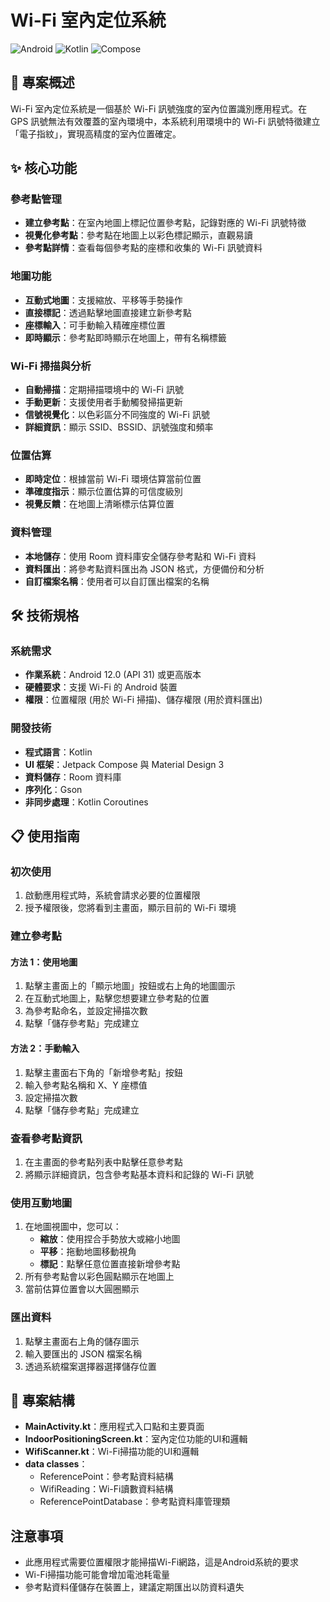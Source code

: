 # Wi-Fi 室內定位系統

![Android](https://img.shields.io/badge/Platform-Android-3DDC84?logo=android)
![Kotlin](https://img.shields.io/badge/Language-Kotlin-0095D5?logo=kotlin)
![Compose](https://img.shields.io/badge/UI-Jetpack%20Compose-4285F4?logo=jetpack-compose)

## 📱 專案概述

Wi-Fi 室內定位系統是一個基於 Wi-Fi 訊號強度的室內位置識別應用程式。在 GPS 訊號無法有效覆蓋的室內環境中，本系統利用環境中的 Wi-Fi 訊號特徵建立「電子指紋」，實現高精度的室內位置確定。

## ✨ 核心功能

### 參考點管理
- **建立參考點**：在室內地圖上標記位置參考點，記錄對應的 Wi-Fi 訊號特徵
- **視覺化參考點**：參考點在地圖上以彩色標記顯示，直觀易讀
- **參考點詳情**：查看每個參考點的座標和收集的 Wi-Fi 訊號資料

### 地圖功能
- **互動式地圖**：支援縮放、平移等手勢操作
- **直接標記**：透過點擊地圖直接建立新參考點
- **座標輸入**：可手動輸入精確座標位置
- **即時顯示**：參考點即時顯示在地圖上，帶有名稱標籤

### Wi-Fi 掃描與分析
- **自動掃描**：定期掃描環境中的 Wi-Fi 訊號
- **手動更新**：支援使用者手動觸發掃描更新
- **信號視覺化**：以色彩區分不同強度的 Wi-Fi 訊號
- **詳細資訊**：顯示 SSID、BSSID、訊號強度和頻率

### 位置估算
- **即時定位**：根據當前 Wi-Fi 環境估算當前位置
- **準確度指示**：顯示位置估算的可信度級別
- **視覺反饋**：在地圖上清晰標示估算位置

### 資料管理
- **本地儲存**：使用 Room 資料庫安全儲存參考點和 Wi-Fi 資料
- **資料匯出**：將參考點資料匯出為 JSON 格式，方便備份和分析
- **自訂檔案名稱**：使用者可以自訂匯出檔案的名稱

## 🛠️ 技術規格

### 系統需求
- **作業系統**：Android 12.0 (API 31) 或更高版本
- **硬體要求**：支援 Wi-Fi 的 Android 裝置
- **權限**：位置權限 (用於 Wi-Fi 掃描)、儲存權限 (用於資料匯出)

### 開發技術
- **程式語言**：Kotlin
- **UI 框架**：Jetpack Compose 與 Material Design 3
- **資料儲存**：Room 資料庫
- **序列化**：Gson
- **非同步處理**：Kotlin Coroutines

## 📋 使用指南

### 初次使用
1. 啟動應用程式時，系統會請求必要的位置權限
2. 授予權限後，您將看到主畫面，顯示目前的 Wi-Fi 環境

### 建立參考點
#### 方法 1：使用地圖
1. 點擊主畫面上的「顯示地圖」按鈕或右上角的地圖圖示
2. 在互動式地圖上，點擊您想要建立參考點的位置
3. 為參考點命名，並設定掃描次數
4. 點擊「儲存參考點」完成建立

#### 方法 2：手動輸入
1. 點擊主畫面右下角的「新增參考點」按鈕
2. 輸入參考點名稱和 X、Y 座標值
3. 設定掃描次數
4. 點擊「儲存參考點」完成建立

### 查看參考點資訊
1. 在主畫面的參考點列表中點擊任意參考點
2. 將顯示詳細資訊，包含參考點基本資料和記錄的 Wi-Fi 訊號

### 使用互動地圖
1. 在地圖視圖中，您可以：
   - **縮放**：使用捏合手勢放大或縮小地圖
   - **平移**：拖動地圖移動視角
   - **標記**：點擊任意位置直接新增參考點
2. 所有參考點會以彩色圓點顯示在地圖上
3. 當前估算位置會以大圓圈顯示

### 匯出資料
1. 點擊主畫面右上角的儲存圖示
2. 輸入要匯出的 JSON 檔案名稱
3. 透過系統檔案選擇器選擇儲存位置

## 🧩 專案結構

- **MainActivity.kt**：應用程式入口點和主要頁面
- **IndoorPositioningScreen.kt**：室內定位功能的UI和邏輯
- **WifiScanner.kt**：Wi-Fi掃描功能的UI和邏輯
- **data classes**：
  - ReferencePoint：參考點資料結構
  - WifiReading：Wi-Fi讀數資料結構
  - ReferencePointDatabase：參考點資料庫管理類

## 注意事項

- 此應用程式需要位置權限才能掃描Wi-Fi網路，這是Android系統的要求
- Wi-Fi掃描功能可能會增加電池耗電量
- 參考點資料僅儲存在裝置上，建議定期匯出以防資料遺失

